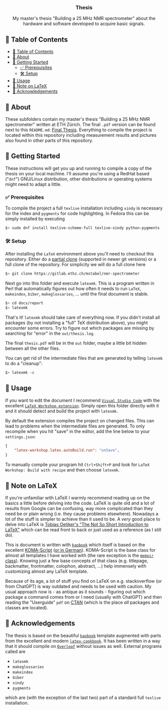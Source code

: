 <div align="center"><h3>Thesis</h3></div>

<div align="center">My master's thesis "Building a 25 MHz NMR spectrometer" about the hardware and software developed to acquire basic signals.</div>

## 📝 Table of Contents
- [📝 Table of Contents](#-table-of-contents)
- [🧐 About ](#-about-)
- [🏁 Getting Started ](#-getting-started-)
  - [✅ Prerequisites ](#-prerequisites-)
  - [🛠️ Setup ](#️-setup-)
- [🧪 Usage ](#-usage-)
- [📜 Note on LaTeX ](#-note-on-latex-)
- [🎉 Acknowledgements ](#-acknowledgements-)

## 🧐 About <a name = "about"></a>
These subfolders contain my master's thesis "Building a 25 MHz NMR spectrometer" written at ETH Zürich.
The final `.pdf` version can be found next to this `README.md`: [Final Thesis](./thesis.pdf).
Everything to compile the project is located within this repository including measurement results
and pictures also found in other parts of this repository.


## 🏁 Getting Started <a name = "getting_started"></a>
These instructions will get you up and running to compile a copy of the thesis on your local machine. I'll assume you're using a RedHat based ("`dnf`") GNU/Linux distribution, other distributions or operating systems might need to adapt a little.

### ✅ Prerequisites <a name = "prerequisites"></a>
To compile the project a full `texlive` installation including `xindy` is necessary for the index and `pygments` for code highlighting. In Fedora this can be simply installed by executing

```bash
$> sudo dnf install texlive-scheme-full texlive-xindy python-pygments
```

### 🛠️ Setup <a name = "setup"></a>

After installing the `LaTeX` environment above you'll need to checkout this repository. Either do a [partial clone](https://github.blog/2020-12-21-get-up-to-speed-with-partial-clone-and-shallow-clone/) (supported in newer git versions) or a full clone of the repository. For simplicity we will do a full clone here
```bash
$> git clone https://gitlab.ethz.ch/mstabel/nmr-spectrometer
```

Next go into this folder and execute `latexmk`. This is a program written in Perl that automatically figures out how often it needs to run `LaTeX`, `makeindex`, `biber`, `makeglossaries`, ... until the final document is stable.
```bash
$> cd docs/report
$> latexmk
```

That's it! `latexmk` should take care of everything now. If you didn't install all packages (by not installing a "full" TeX distribution above), you might encounter some errors. Try to figure out which packages are missing by searching for "error" in the `out/thesis.log`.

The final `thesis.pdf` will be in the `out` folder, maybe a little bit hidden between all the other files.

You can get rid of the intermediate files that are generated by telling `latexmk` to do a "cleanup":
```bash
$> latexmk -c
```

## 🧪 Usage <a name = "usage"></a>

If you want to edit the document I recommend [`Visual Studio Code`](https://code.visualstudio.com/) with the excellent [`LaTeX Workshop extension`](https://marketplace.visualstudio.com/items?itemName=James-Yu.latex-workshop). Simply open this folder directly with it and it should detect and build the project with `latexmk`.

By default the extension compiles the project on changed files. This can lead to problems when the intermediate files are generated. To only recompile when you hit "save" in the editor, add the line below to your `settings.json`: 
```json
{
    "latex-workshop.latex.autoBuild.run": "onSave",
}
```

To manually compile your program hit `Ctrl+Shift+P` and look for `LaTeX Workshop: Build with recipe` and then choose `latexmk`.

## 📜 Note on LaTeX <a name = "note-on-latex"></a>
If you're unfamiliar with LaTeX I warmly recommend reading up on the basics a little before delving into the code. LaTeX is quite old and a lot of results from Google can be confusing, way more complicated than they need be or plain wrong (i.e. they cause problems elsewhere). Nowadays a lot of the stuff is simpler to achieve than it used to be. A *very* good place to delve into LaTeX is [Tobias Oetiker's "The Not So Short Introduction to LaTeX"](https://tobi.oetiker.ch/lshort/lshort.pdf) which can be read front to back or just used as a reference (as I still do).

This is document is written with [`kaobook`](https://github.com/fmarotta/kaobook) which itself is based on the excellent [KOMA-Script](https://komascript.de/~mkohm/scrguien.pdf) ([or in German](https://komascript.de/~mkohm/scrguide.pdf)). KOMA-Script is the base class for almost all templates I have worked with (the rare exception is the [`memoir` class](https://mirror.init7.net/ctan/macros/latex/contrib/memoir/memman.pdf)). Knowing just a few base concepts of that class (e.g. titlepage, backmatter, frontmatter, colophon, abstract, ...) help immensely with customizing almost any LaTeX template.

Because of its age, a lot of stuff you find on LaTeX on e.g. stackoverflow (or from ChatGPT) is way outdated and needs to be used with caution. My usual approach now is - as antique as it sounds - figuring out which package a command comes from or I need (usually with ChatGPT) and then reading the "Userguide" `pdf` on [CTAN](https://ctan.org/) (which is the place *all* packages and classes are located). 

## 🎉 Acknowledgements <a name = "acknowledgements"></a>

The thesis is based on the beautiful [`kaobook`](https://github.com/fmarotta/kaobook) template augmented with parts from the excellent
and modern [`latex-cookbook`](https://github.com/alexpovel/latex-cookbook). It has been written in a way that it should compile on [`Overleaf`](https://www.overleaf.com/) without issues as well. External programs called are

- `latexmk`
- `makeglossaries`
- `makeindex`
- `biber`
- `xindy`
- `pygments`

which are (with the exception of the last two) part of a standard full `texlive` installation.